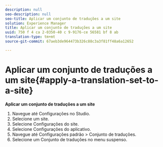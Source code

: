 ```yaml
---
description: null
seo-description: null
seo-title: Aplicar um conjunto de traduções a um site
solution: Experience Manager
title: Aplicar um conjunto de traduções a um site
uuid: 750 f 4 ca 2-0350-40 c 9-9176-ce 56581 bf 8 ab
translation-type: tm+mt
source-git-commit: 67aeb3de964473b326c88c3a3f81ff48a6a12652

---
```



# Aplicar um conjunto de traduções a um site{#apply-a-translation-set-to-a-site}

**Aplicar um conjunto de traduções a um site**

1. Navegue até Configurações no Studio.
1. Selecione um site.
1. Selecione Configurações do site.
1. Selecione Configurações do aplicativo.
1. Navegue até Configurações padrão > Conjunto de traduções.
1. Selecione um Conjunto de traduções no menu suspenso.